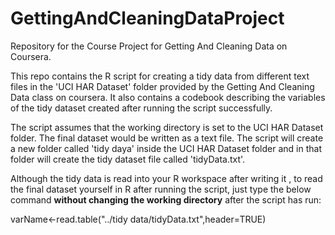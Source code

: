 # GettingAndCleaningDataProject
Repository for the Course Project for Getting And Cleaning Data on Coursera.

This repo contains the R script for creating a tidy data from different text files in the 'UCI HAR Dataset' folder provided by the Getting And Cleaning Data class on 
coursera. It also contains a codebook describing the variables of the tidy dataset created after running the script successfully.

The script assumes that the working directory is set to the UCI HAR Dataset folder. The final dataset would be written as a text file. The script will create a 
new folder called 'tidy daya' inside the UCI HAR Dataset folder and in that folder will create the tidy dataset file called 'tidyData.txt'.

Although the tidy data is read into your R workspace after writing it , to read the final dataset yourself in R after running the script, just type the below 
command **without changing the working directory** after the script has run:

varName<-read.table("../tidy data/tidyData.txt",header=TRUE)